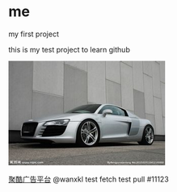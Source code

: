 me
==

my first project

this is my test project to learn github

![](images/1.jpg?raw=true)

[聚酷广告平台](http://jukuad.com)
@wanxkl
  test fetch 
  test pull
#11123
